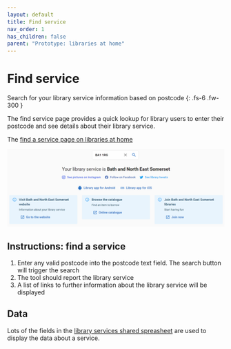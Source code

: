 ```yaml
---
layout: default
title: Find service
nav_order: 1
has_children: false
parent: "Prototype: libraries at home"
---
```


# Find service

Search for your library service information based on postcode
{: .fs-6 .fw-300 }

The find service page provides a quick lookup for library users to enter their postcode and see details about their library service. 

The [find a service page on libraries at home](https://www.librariesathome.co.uk/)

![A screenshot of the Find page on the libraries at home site showing an example of searching for a bath and north east somerset postcode and finding details about the library service](https://raw.githubusercontent.com/LibrariesHacked/librarylab/master/assets/images/prototype-librariesathome-find.PNG)

## Instructions: find a service

1. Enter any valid postcode into the postcode text field. The search button will trigger the search
2. The tool should report the library service
3. A list of links to further information about the library service will be displayed

## Data

Lots of the fields in the [library services shared spreasheet](https://airtable.com/shrKkzYDUNMMM6qrJ) are used to display the data about a service.
